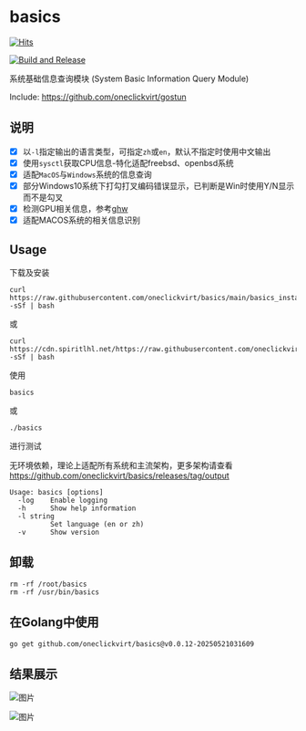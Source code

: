 # basics

[![Hits](https://hits.spiritlhl.net/basics.svg?action=hit&title=Hits&title_bg=%23555555&count_bg=%230eecf8&edge_flat=false)](https://hits.spiritlhl.net)

[![Build and Release](https://github.com/oneclickvirt/basics/actions/workflows/main.yaml/badge.svg)](https://github.com/oneclickvirt/basics/actions/workflows/main.yaml)

系统基础信息查询模块 (System Basic Information Query Module)

Include: https://github.com/oneclickvirt/gostun

## 说明

- [x] 以```-l```指定输出的语言类型，可指定```zh```或```en```，默认不指定时使用中文输出
- [x] 使用```sysctl```获取CPU信息-特化适配freebsd、openbsd系统
- [x] 适配```MacOS```与```Windows```系统的信息查询
- [x] 部分Windows10系统下打勾打叉编码错误显示，已判断是Win时使用Y/N显示而不是勾叉
- [x] 检测GPU相关信息，参考[ghw](https://github.com/jaypipes/ghw)
- [x] 适配MACOS系统的相关信息识别

## Usage

下载及安装

```
curl https://raw.githubusercontent.com/oneclickvirt/basics/main/basics_install.sh -sSf | bash
```

或

```
curl https://cdn.spiritlhl.net/https://raw.githubusercontent.com/oneclickvirt/basics/main/basics_install.sh -sSf | bash
```

使用

```
basics
```

或

```
./basics
```

进行测试

无环境依赖，理论上适配所有系统和主流架构，更多架构请查看 https://github.com/oneclickvirt/basics/releases/tag/output

```
Usage: basics [options]
  -log    Enable logging
  -h      Show help information
  -l string
          Set language (en or zh)
  -v      Show version
```

## 卸载

```
rm -rf /root/basics
rm -rf /usr/bin/basics
```

## 在Golang中使用

```
go get github.com/oneclickvirt/basics@v0.0.12-20250521031609
```

## 结果展示

![图片](https://github.com/user-attachments/assets/8c241b8a-4403-49a7-a17a-dbddf8783033)

![图片](https://github.com/user-attachments/assets/624d2aaa-ba1c-4bec-a6db-9701c0196c6f)
